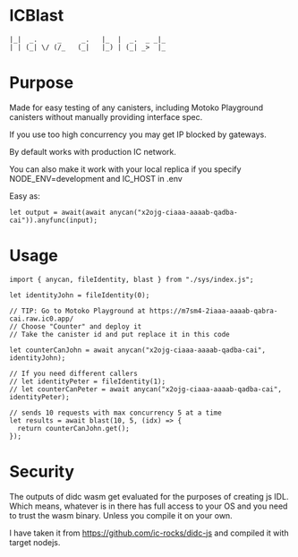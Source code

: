 # ICBlast
```                                        
|_|  _.     _     _.   |_  |  _.  _ _|_ 
| | (_| \/ (/_   (_|   |_) | (_| _>  |_ 
```
                                         
# Purpose
Made for easy testing of any canisters, including Motoko Playground canisters without manually providing interface spec.

If you use too high concurrency you may get IP blocked by gateways.

By default works with production IC network.

You can also make it work with your local replica if you specify NODE_ENV=development and IC_HOST in .env


Easy as:
```
let output = await(await anycan("x2ojg-ciaaa-aaaab-qadba-cai")).anyfunc(input);
```

# Usage

```
import { anycan, fileIdentity, blast } from "./sys/index.js";

let identityJohn = fileIdentity(0);

// TIP: Go to Motoko Playground at https://m7sm4-2iaaa-aaaab-qabra-cai.raw.ic0.app/
// Choose "Counter" and deploy it
// Take the canister id and put replace it in this code

let counterCanJohn = await anycan("x2ojg-ciaaa-aaaab-qadba-cai", identityJohn);

// If you need different callers
// let identityPeter = fileIdentity(1);
// let counterCanPeter = await anycan("x2ojg-ciaaa-aaaab-qadba-cai", identityPeter);

// sends 10 requests with max concurrency 5 at a time
let results = await blast(10, 5, (idx) => {
  return counterCanJohn.get();
});
```

# Security

The outputs of didc wasm get evaluated for the purposes of creating js IDL. Which means, whatever is in there has full access to your OS and you need to trust the wasm binary. Unless you compile it on your own.

I have taken it from https://github.com/ic-rocks/didc-js and compiled it with target nodejs.
